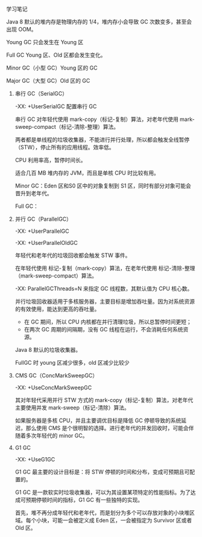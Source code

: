 学习笔记

Java 8 默认的堆内存是物理内存的 1/4，堆内存小会导致 GC 次数变多，甚至会出现 OOM。

Young GC 只会发生在 Young 区

Full GC Young 区、Old 区都会发生变化。

Minor GC（小型 GC）Young 区的 GC

Major GC（大型 GC）Old 区的 GC

1. 串行 GC（SerialGC）

    -XX: +UserSerialGC 配置串行 GC
    
    串行 GC 对年轻代使用 mark-copy（标记-复制）算法，对老年代使用 mark-sweep-compact（标记-清除-整理）算法。
    
    两者都是单线程的垃圾收集器，不能进行并行处理，所以都会触发全线暂停（STW），停止所有的应用线程。效率低。
    
    CPU 利用率高，暂停时间长。
    
    适合几百 MB 堆内存的 JVM，而且是单核 CPU 时比较有用。
    
    Minor GC：Eden 区和S0 区中的对象复制到 S1 区，同时有部分对象可能会晋升到老年代。
    
    Full GC：

2. 并行 GC（ParallelGC）

    -XX: +UserParallelGC
    
    -XX: +UserParallelOldGC
    
    年轻代和老年代的垃圾回收都会触发 STW 事件。
    
    在年轻代使用 标记-复制（mark-copy）算法，在老年代使用 标记-清除-整理（mark-sweep-compact）算法。
    
    -XX: ParallelGCThreads=N 来指定 GC 线程数，其默认值为 CPU 核心数。
    
    并行垃圾回收器适用于多核服务器，主要目标是增加吞吐量。因为对系统资源的有效使用，能达到更高的吞吐量。
    - 在 GC 期间，所以 CPU 内核都在并行清理垃圾，所以总暂停时间更短；
    - 在两次 GC 周期的间隔期，没有 GC 线程在运行，不会消耗任何系统资源。
    
    Java 8 默认的垃圾收集器。

    FullGC 时 young 区减少很多，old 区减少比较少

3. CMS GC（ConcMarkSweepGC）

    -XX: +UseConcMarkSweepGC
    
    其对年轻代采用并行 STW 方式的 mark-copy（标记-复制）算法，对老年代主要使用并发 mark-sweep（标记-清除）算法。
    
    如果服务器是多核 CPU，并且主要调优目标是降低 GC 停顿导致的系统延迟，那么使用 CMS 是个很明智的选择。进行老年代的并发回收时，可能会伴随着多次年轻代的 minor GC。

4. G1 GC

    -XX: +UseG1GC
    
    G1 GC 最主要的设计目标是：将 STW 停顿的时间和分布，变成可预期且可配置的。
    
    G1 GC 是一款软实时垃圾收集器，可以为其设置某项特定的性能指标。为了达成可预期停顿时间的指标，G1 GC 有一些独特的实现。
    
    首先，堆不再分成年轻代和老年代，而是划分为多个可以存放对象的小块堆区域。每个小块，可能一会被定义成 Eden 区，一会被指定为 Survivor 区或者 Old 区。